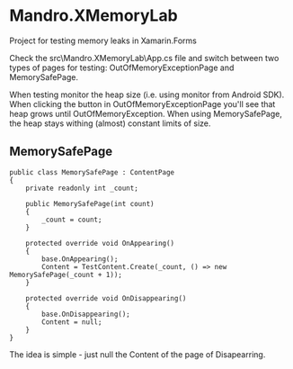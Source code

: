 # Mandro.XMemoryLab
Project for testing memory leaks in Xamarin.Forms

Check the src\Mandro.XMemoryLab\App.cs file and switch between two types of pages for testing: OutOfMemoryExceptionPage and MemorySafePage.

When testing monitor the heap size (i.e. using monitor from Android SDK). When clicking the button in OutOfMemoryExceptionPage you'll see that heap grows until OutOfMemoryException. When using MemorySafePage, the heap stays withing (almost) constant limits of size.

## MemorySafePage

    public class MemorySafePage : ContentPage
    {
        private readonly int _count;
    
        public MemorySafePage(int count) 
        {
            _count = count;
        }
    
        protected override void OnAppearing()
        {
            base.OnAppearing();
            Content = TestContent.Create(_count, () => new MemorySafePage(_count + 1));
        }
    
        protected override void OnDisappearing()
        {
            base.OnDisappearing();
            Content = null;
        }
    }

The idea is simple - just null the Content of the page of Disapearring.
